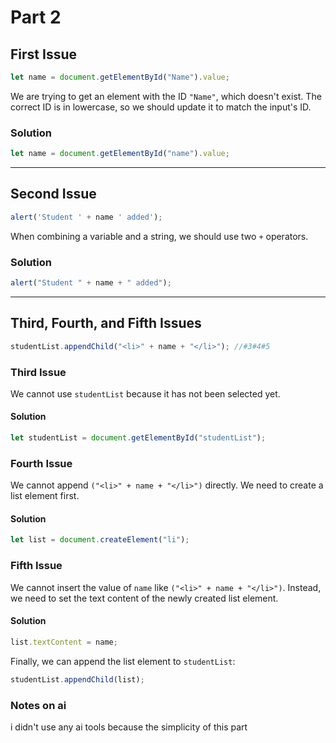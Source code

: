 # Part 2

## First Issue

```js
let name = document.getElementById("Name").value;
```

We are trying to get an element with the ID `"Name"`, which doesn't exist. The correct ID is in lowercase, so we should update it to match the input's ID.

### Solution

```js
let name = document.getElementById("name").value;
```

---

## Second Issue

```js
alert('Student ' + name ' added');
```

When combining a variable and a string, we should use two `+` operators.

### Solution

```js
alert("Student " + name + " added");
```

---

## Third, Fourth, and Fifth Issues

```js
studentList.appendChild("<li>" + name + "</li>"); //#3#4#5
```

### Third Issue

We cannot use `studentList` because it has not been selected yet.

#### Solution

```js
let studentList = document.getElementById("studentList");
```

### Fourth Issue

We cannot append `("<li>" + name + "</li>")` directly. We need to create a list element first.

#### Solution

```js
let list = document.createElement("li");
```

### Fifth Issue

We cannot insert the value of `name` like `("<li>" + name + "</li>")`. Instead, we need to set the text content of the newly created list element.

#### Solution

```js
list.textContent = name;
```

Finally, we can append the list element to `studentList`:

```js
studentList.appendChild(list);
```

### Notes on ai

i didn't use any ai tools because the simplicity of this part
